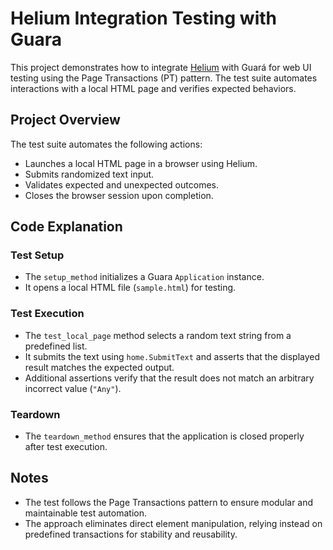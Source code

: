 # Helium Integration Testing with Guara

This project demonstrates how to integrate [Helium](https://github.com/mherrmann/helium) with Guará for web UI testing using the Page Transactions (PT) pattern. The test suite automates interactions with a local HTML page and verifies expected behaviors.

## Project Overview

The test suite automates the following actions:
- Launches a local HTML page in a browser using Helium.
- Submits randomized text input.
- Validates expected and unexpected outcomes.
- Closes the browser session upon completion.

## Code Explanation

### **Test Setup**

- The `setup_method` initializes a Guara `Application` instance.
- It opens a local HTML file (`sample.html`) for testing.

### **Test Execution**

- The `test_local_page` method selects a random text string from a predefined list.
- It submits the text using `home.SubmitText` and asserts that the displayed result matches the expected output.
- Additional assertions verify that the result does not match an arbitrary incorrect value (`"Any"`).

### **Teardown**

- The `teardown_method` ensures that the application is closed properly after test execution.

## Notes

- The test follows the Page Transactions pattern to ensure modular and maintainable test automation.
- The approach eliminates direct element manipulation, relying instead on predefined transactions for stability and reusability.

